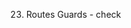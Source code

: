 <!-- 1. Init project and structure
   -  npm init and folders
2. Setup developer environment
   -  install nodemon
   -  start command -->
<!-- 3. Install express, handlebars
   -  configure express
   -  configure database (mongoose)
   -  configure handlebars (express-handlebars) -->
<!-- 4. Convert all pages from html to hbs
   -  group them by meaning -->
<!-- 5. Setup router and add Controllers folder
   -  start with homeController -->
<!-- 6. Prepare user functionality
   -  add controller to routers
   -  render login and register pages
   -  remove actions from forms and add POST methods
   -  add names in forms (hbs files) -->
<!-- 7. Add User model
   -  basic validation in Schema (string etc)
    -  create register method
      -  throw error for password mismatch
      -  validate existing email
      -  hash password
         -  install bcrypt
         -  create userSchema.pre('save') method for password
   -  create login method
      -  find user by email
      -  validate password using hash -->
<!-- 8. Generate jsonwebtoken
   -  install jsonwebtoken
   -  promisify jsonwebtoken
   -  generate secret (https://www.uuidgenerator.net/)
      -  add it to constants -->
<!-- 9. Return token in cookie
   -  install cookie-parser
   -  configure cookie-parser
   -  set cookie with token -->
<!-- 10.   Implement logout -->
<!-- 11.   Authentication Middleware
      -  implement auth method which validates the token and adds global variables for token
      -  implement isAuth method which checks if there is req.user saved and if not redirect to login page -->
<!-- 12.   Dynamic Navigation
      -  conditional options in nav
      -  add data to res.locals for hbs templates -->
<!-- 13.   Error handling
      -  add 404 page
      -  redirect missing route to 404
      -  add global error handler (option)
      -  add error message util
      - Show error notification -->

<!-- SECOND PART -->

<!-- 15. Provide endponts to navigation in both states (app.get to all links) -->
<!-- 16. Add Offer model to mongoose -->

<!-- 17. Add Offer

-  DON'T FORGET TO ADD OWNER
-  on success redirect to all posts page -->
<!-- 
18. Implement All Offers Page
    - show each creature with image, name, etc.
    - If no offers 'There are no offers yet' -->
<!-- 19. Add details page (for Offers)
    - if the user is the owner of the post shoud have "Edit" and "Delete" buttons
    - If the user hasn't logged it -> no buttons
    - If the user is not the owner -> buy button -->
<!-- 20. Delete Offer
    - on success redirect to all posts page -->
<!-- 21. Edit Offer
    - on success redirect to all posts page -->
<!-- 22. Buy button
    - redirect to the details page for the crrent creature
    - if user already has voted -> "Thanks for Buying" -->
23. Routes Guards - check
<!-- 24. Validations
    - Login
    - Register
    - Animals -->
<!-- 25. Bonus

-  Search -> Show my posts
-  If no posts - show message
-  edit vote count -->
